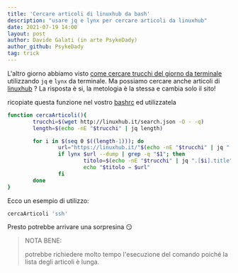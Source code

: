 ```yaml
---
title: 'Cercare articoli di linuxhub da bash'
description: "usare jq e lynx per cercare articoli da linuxhub"
date: 2021-07-19 14:00
layout: post
author: Davide Galati (in arte PsykeDady)
author_github: PsykeDady
tag: trick
---
```


L'altro giorno abbiamo visto [come cercare trucchi del giorno da terminale](https://feed.linuxpeople.org/posts/cercare-trucchi-dal-sito/) utilizzando `jq` e `lynx` da terminale. Ma possiamo cercare anche articoli di [linuxhub](https://linuxhub.it/) ? 
La risposta è si, la metologia è la stessa e cambia solo il sito! 

ricopiate questa funzione nel vostro [bashrc](https://feed.linuxpeople.org/posts/bashrc-zshrc-fishconfig/) ed utilizzatela

```bash
function cercaArticoli(){
        trucchi=$(wget http://linuxhub.it/search.json -O - -q)
        length=$(echo -nE "$trucchi" | jq length)

        for i in $(seq 0 $((length-1))); do
                url="https://linuxhub.it/"$(echo -nE "$trucchi" | jq ".[$i].url" | cut -d '"' -f 2);
                if lynx $url --dump | grep -q "$1"; then
                        titolo=$(echo -nE "$trucchi" | jq ".[$i].title")
                        echo "$titolo → $url"
                fi
        done
}
```

Ecco un esempio di utilizzo:

```bash
cercaArticoli 'ssh'
```


Presto potrebbe arrivare una sorpresina 😏

> NOTA BENE: 
> 
> potrebbe richiedere molto tempo l'esecuzione del comando poiché la lista degli articoli è lunga.
